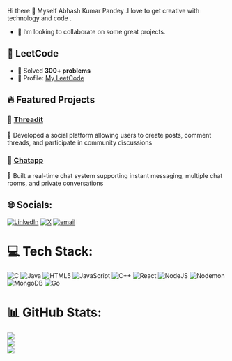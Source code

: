 
Hi there 👋 Myself Abhash Kumar Pandey .I love to get creative with technology and code .

- 👯 I’m looking to collaborate on some great projects.

## 🧩 LeetCode
- 🔹 Solved **300+ problems**
- 🔹 Profile: [My LeetCode](https://leetcode.com/abhashkrpandey)

## 🔥 Featured Projects

### 📌 [Threadit](https://threadit-155p.onrender.com/)
🔹 Developed a social platform allowing users to create posts, comment threads, and participate
in community discussions

### 📌 [Chatapp](https://chatapp-1-5yi5.onrender.com/)
🔹 Built a real-time chat system supporting instant messaging, multiple chat rooms, and private
conversations


## 🌐 Socials:
[![LinkedIn](https://img.shields.io/badge/LinkedIn-%230077B5.svg?logo=linkedin&logoColor=white)](https://linkedin.com/in/https://www.linkedin.com/in/abhash-pandey-6142a5272/) [![X](https://img.shields.io/badge/X-black.svg?logo=X&logoColor=white)](https://x.com/https://x.com/AbhashKrpandey) [![email](https://img.shields.io/badge/Email-D14836?logo=gmail&logoColor=white)](mailto:abhashkrpandey4@gmail.com)

# 💻 Tech Stack:
![C](https://img.shields.io/badge/c-%2300599C.svg?style=for-the-badge&logo=c&logoColor=white) ![Java](https://img.shields.io/badge/java-%23ED8B00.svg?style=for-the-badge&logo=openjdk&logoColor=white) ![HTML5](https://img.shields.io/badge/html5-%23E34F26.svg?style=for-the-badge&logo=html5&logoColor=white) ![JavaScript](https://img.shields.io/badge/javascript-%23323330.svg?style=for-the-badge&logo=javascript&logoColor=%23F7DF1E) ![C++](https://img.shields.io/badge/c++-%2300599C.svg?style=for-the-badge&logo=c%2B%2B&logoColor=white) ![React](https://img.shields.io/badge/react-%2320232a.svg?style=for-the-badge&logo=react&logoColor=%2361DAFB) ![NodeJS](https://img.shields.io/badge/node.js-6DA55F?style=for-the-badge&logo=node.js&logoColor=white) ![Nodemon](https://img.shields.io/badge/NODEMON-%23323330.svg?style=for-the-badge&logo=nodemon&logoColor=%BBDEAD) ![MongoDB](https://img.shields.io/badge/MongoDB-%234ea94b.svg?style=for-the-badge&logo=mongodb&logoColor=white) ![Go](https://img.shields.io/badge/go-%2300ADD8.svg?style=for-the-badge&logo=go&logoColor=white)
# 📊 GitHub Stats:
![](https://github-readme-stats.vercel.app/api?username=abhashkrpandey&theme=transparent&hide_border=false&include_all_commits=false&count_private=false)<br/>
![](https://nirzak-streak-stats.vercel.app/?user=abhashkrpandey&theme=transparent&hide_border=false)<br/>
![](https://github-readme-stats.vercel.app/api/top-langs/?username=abhashkrpandey&theme=transparent&hide_border=false&include_all_commits=false&count_private=false&layout=compact)




<!-- Proudly created with GPRM ( https://gprm.itsvg.in ) -->
